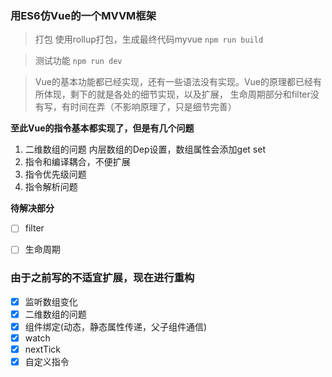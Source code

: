 ### 用ES6仿Vue的一个MVVM框架


> 打包
	使用rollup打包，生成最终代码myvue
	```
	npm run build
	```
	
> 测试功能
	```
	npm run dev
	```



> Vue的基本功能都已经实现，还有一些语法没有实现。Vue的原理都已经有所体现，剩下的就是各处的细节实现，以及扩展，
生命周期部分和filter没有写，有时间在弄（不影响原理了，只是细节完善）

**至此Vue的指令基本都实现了，但是有几个问题**

1. 二维数组的问题 内层数组的Dep设置，数组属性会添加get set
2. 指令和编译耦合，不便扩展
3. 指令优先级问题
4. 指令解析问题

**待解决部分**

- [ ]  filter
- [ ]  生命周期


### 由于之前写的不适宜扩展，现在进行重构
    
- [x] 监听数组变化
- [x] 二维数组的问题
- [x] 组件绑定(动态，静态属性传递，父子组件通信)
- [x] watch
- [x] nextTick
- [x] 自定义指令